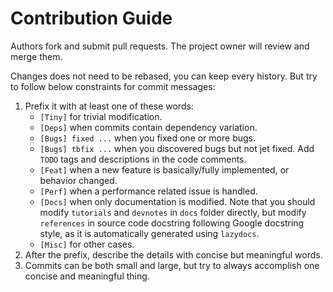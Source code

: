 # Contribution Guide

Authors fork and submit pull requests. The project owner will review and merge them.

Changes does not need to be rebased, you can keep every history. But try to follow below constraints for commit messages:

1. Prefix it with at least one of these words:
    - `[Tiny]` for trivial modification.
    - `[Deps]` when commits contain dependency variation.
    - `[Bugs] fixed ...` when you fixed one or more bugs.
    - `[Bugs] tbfix ...` when you discovered bugs but not jet fixed. Add `TODO` tags and descriptions in the code comments.
    - `[Feat]` when a new feature is basically/fully implemented, or behavior changed.
    - `[Perf]` when a performance related issue is handled.
    - `[Docs]` when only documentation is modified. Note that you should modify `tutorials` and `devnotes` in `docs` folder directly, but modify `references` in source code docstring following Google docstring style, as it is automatically generated using `lazydocs`.
    - `[Misc]` for other cases.
2. After the prefix, describe the details with concise but meaningful words.
3. Commits can be both small and large, but try to always accomplish one concise and meaningful thing.
